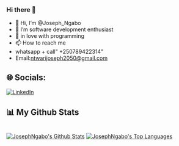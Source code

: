 ### Hi there 👋

<!--
**JosephNgabo** is a ✨ _special_ ✨ repository because its `README.md` (this file) appears on your GitHub profile.

Here are some ideas to get you started:

- 🔭 I’m currently working on ...
- 🌱 I’m currently learning ...
- 👯 I’m looking to collaborate on ...
- 🤔 I’m looking for help with ...
- 💬 Ask me about ...
- 📫 How to reach me: ...
- 😄 Pronouns: ...
- ⚡ Fun fact: ...
-->

- 👋 Hi, I’m @Joseph_Ngabo
- 👀 I’m software development enthusiast 
- 💞️ in love with programming
- 📫 How to reach me 
- whatsapp + call" +250789422314"
- Email:ntwarijoseph2050@gmail.com

## 🌐 Socials:
[![LinkedIn](https://img.shields.io/badge/LinkedIn-%230077B5.svg?logo=linkedin&logoColor=white)](https://www.linkedin.com/in/ngabonziza-ntwali-joseph-544a2618b/) 

<!-- <p align="center">
    <a href="https://github.com/JosephNgabo/github-readme-streak-stats">
        <img title="🔥 Get streak stats for your profile at git.io/streak-stats" alt="Joseph's streak" src="https://github-readme-streak-stats.herokuapp.com/?user=SubhamRaoniar28&theme=black-ice&hide_border=true&stroke=0000&background=060A0CD0"/>
    </a>
</p> -->
## 📊 My Github Stats

  <br/>
    <a href="https://github.com/JosephNgabo/github-readme-stats"><img alt="JosephNgabo's Github Stats" src="https://github-readme-stats.vercel.app/api?username=JosephNgabo&show_icons=true&count_private=true&theme=react&hide_border=true&bg_color=0D1117" /></a>
  <a href="https://github.com/JosephNgabo/github-readme-stats"><img alt="JosephNgabo's Top Languages" src="https://github-readme-stats.vercel.app/api/top-langs/?username=JosephNgabo&langs_count=8&count_private=true&layout=compact&theme=react&hide_border=true&bg_color=0D1117" /></a>
  <br/>
<div align="center">
	<br>
	<br>
	<br>
<!-- 	<img src="https://raw.githubusercontent.com/knowbee/hosting/master/assets/intore.gif" width="auto" height="100"> -->
	<br>
	<br>
	<br>
</div>
